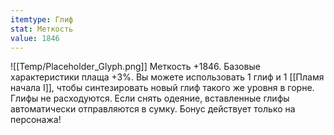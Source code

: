 ```yaml
---
itemtype: Глиф
stat: Меткость 
value: 1846
---
```

![[Temp/Placeholder_Glyph.png]]
Меткость +1846. Базовые характеристики плаща +3%. Вы можете использовать 1 глиф и 1 [[Пламя начала I]], чтобы синтезировать новый глиф такого же уровня в горне. Глифы не расходуются. Если снять одеяние, вставленные глифы автоматически отправляются в сумку. Бонус действует только на персонажа!
